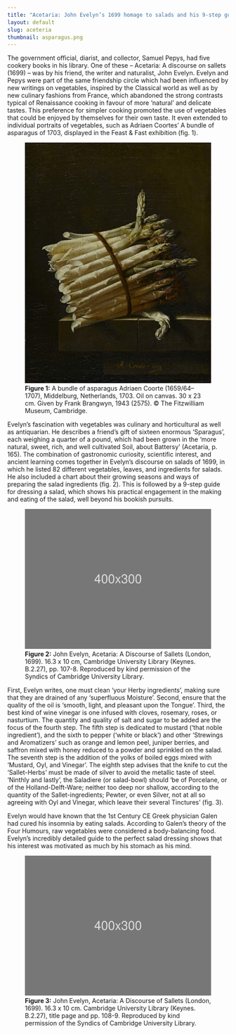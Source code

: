 ```yaml
---
title: "Acetaria: John Evelyn’s 1699 homage to salads and his 9-step guide to the perfect salad"
layout: default
slug: aceteria
thumbnail: asparagus.png
---
```

The government official, diarist, and collector, Samuel Pepys, had five cookery books in his library. One of these – Acetaria: A discourse on sallets (1699) – was by his friend, the writer and naturalist, John Evelyn. Evelyn and Pepys were part of the same friendship circle which had been influenced by new writings on vegetables, inspired by the Classical world as well as by new culinary fashions from France, which abandoned the strong contrasts typical of Renaissance cooking in favour of more ‘natural’ and delicate tastes. This preference for simpler cooking promoted the use of vegetables that could be enjoyed by themselves for their own taste. It even extended to individual portraits of vegetables, such as Adriaen Coortes’ A bundle of asparagus of 1703, displayed in the Feast & Fast exhibition (fig. 1).

<figure class="figure col-md-8">
  <img src="/images/discover/asparagusFullSize.jpg" class="figure-img img-fluid rounded" alt="A generic square placeholder image with rounded corners in a figure.">
  <figcaption class="figure-caption">
    <strong>Figure 1:</strong> A bundle of asparagus Adriaen Coorte (1659/64–1707), Middelburg, Netherlands, 1703. Oil on canvas. 30 x 23 cm. Given by Frank Brangwyn, 1943 (2575). &copy; The Fitzwilliam Museum, Cambridge.
  </figcaption>
</figure>

Evelyn’s fascination with vegetables was culinary and horticultural as well as antiquarian. He describes a friend’s gift of sixteen enormous ‘Sparagus’, each weighing a quarter of a pound, which had been grown in the ‘more natural, sweet, rich, and well cultivated Soil, about Battersy’ (Acetaria, p. 165). The combination of gastronomic curiosity, scientific interest, and ancient learning comes together in Evelyn’s discourse on salads of 1699, in which he listed 82 different vegetables, leaves, and ingredients for salads. He also included a chart about their growing seasons and ways of preparing the salad ingredients (fig. 2). This is followed by a 9-step guide for dressing a salad, which shows his practical engagement in the making and eating of the salad, well beyond his bookish pursuits.

<figure class="figure col-md-8">
  <img src="/images/discover/placeholder.svg" class="figure-img img-fluid rounded" alt="A generic square placeholder image with rounded corners in a figure.">
  <figcaption class="figure-caption">
  <strong>Figure 2:</strong> John Evelyn, Acetaria: A Discourse of Sallets (London, 1699). 16.3 x 10 cm, Cambridge University Library (Keynes. B.2.27), pp. 107-8. Reproduced by kind permission of the Syndics of Cambridge University Library. 
  </figcaption>
</figure>

First, Evelyn writes, one must clean ‘your Herby ingredients’, making sure that they are drained of any ‘superfluous Moisture’. Second, ensure that the quality of the oil is ‘smooth, light, and pleasant upon the Tongue’. Third, the best kind of wine vinegar is one infused with cloves, rosemary, roses, or nasturtium. The quantity and quality of salt and sugar to be added are the focus of the fourth step. The fifth step is dedicated to mustard (‘that noble ingredient’), and the sixth to pepper (‘white or black’) and other ‘Strewings and Aromatizers’ such as orange and lemon peel, juniper berries, and saffron mixed with honey reduced to a powder and sprinkled on the salad. The seventh step is the addition of the yolks of boiled eggs mixed with ‘Mustard, Oyl, and Vinegar’. The eighth step advises that the knife to cut the ‘Sallet-Herbs’ must be made of silver to avoid the metallic taste of steel. ‘Ninthly and lastly’, the Saladiere (or salad-bowl) should ‘be of Porcelane, or of the Holland-Delft-Ware; neither too deep nor shallow, according to the quantity of the Sallet-ingredients; Pewter, or even Silver, not at all so agreeing with Oyl and Vinegar, which leave their several Tinctures’ (fig. 3).

Evelyn would have known that the 1st Century CE Greek physician Galen had cured his insomnia by eating salads. According to Galen’s theory of the Four Humours, raw vegetables were considered a body-balancing food. Evelyn’s incredibly detailed guide to the perfect salad dressing shows that his interest was motivated as much by his stomach as his mind.

<figure class="figure col-md-8">
  <img src="/images/discover/placeholder.svg" class="figure-img img-fluid rounded" alt="A generic square placeholder image with rounded corners in a figure.">
  <figcaption class="figure-caption">
    <strong>Figure 3:</strong> John Evelyn, Acetaria: A Discourse of Sallets (London, 1699). 16.3 x 10 cm. Cambridge University Library (Keynes. B.2.27), title page and pp. 108-9. Reproduced by kind permission of the Syndics of Cambridge University Library. 
  </figcaption>
</figure>
